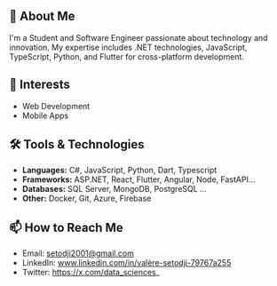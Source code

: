 ## 👋 About Me

I'm a Student and Software Engineer passionate about technology and innovation. My expertise includes .NET technologies, JavaScript, TypeScript, Python, and Flutter for cross-platform development.

<!-- Complete the following sections to personalize your profile! -->

## 🚀 Interests
<!-- List your primary technical interests or research areas (e.g., AI, Web Development, Mobile Apps, Cloud Computing, etc.) -->
- Web Development
- Mobile Apps

## 🛠️ Tools & Technologies
- **Languages:**  C#, JavaScript, Python, Dart, Typescript
- **Frameworks:** ASP.NET, React, Flutter, Angular, Node, FastAPI...
- **Databases:** SQL Server, MongoDB, PostgreSQL ...
- **Other:** Docker, Git, Azure, Firebase

<!--
## 💼 Projects
- [Project Name](link) — Short description of what the project does.
- [Project Name](link) — Short description of what the project does.
 Add as many projects as you like -->

<!--
## 📚 Education
-  Your current degree, university, expected graduation year, etc. -->

<!--
## 🌱 Currently Learning
-  What you are learning or want to learn next (e.g., AI, cloud, new language) -->

<!--
## 🤝 Open to Collaborate
-  Specify if you are looking for collaborations, internships, open source, etc. -->

## 📫 How to Reach Me
- Email: setodji2001@gmail.com
- LinkedIn: www.linkedin.com/in/valère-setodji-79767a255
- Twitter: https://x.com/data_sciences_

<!---
ValereCode/ValereCode is a ✨ special ✨ repository because its `README.md` (this file) appears on your GitHub profile.
You can click the Preview link to take a look at your changes.
--->
